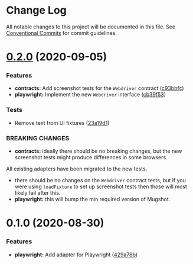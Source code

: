 # Change Log

All notable changes to this project will be documented in this file.
See [Conventional Commits](https://conventionalcommits.org) for commit guidelines.

# [0.2.0](https://github.com/NiGhTTraX/mugshot/compare/@mugshot/playwright@0.1.0...@mugshot/playwright@0.2.0) (2020-09-05)


### Features

* **contracts:** Add screenshot tests for the `Webdriver` contract ([c93bbfc](https://github.com/NiGhTTraX/mugshot/commit/c93bbfc))
* **playwright:** Implement the new `Webdriver` interface ([cb39f53](https://github.com/NiGhTTraX/mugshot/commit/cb39f53))


### Tests

* Remove text from UI fixtures ([23a19d1](https://github.com/NiGhTTraX/mugshot/commit/23a19d1))


### BREAKING CHANGES

* **contracts:** ideally there should be no breaking changes, but the
new screenshot tests might produce differences in some browsers.

All existing adapters have been migrated to the new tests.
* there should be no changes on the `Webdriver` contract
tests, but if you were using `loadFixture` to set up screenshot tests
then those will most likely fail after this.
* **playwright:** this will bump the min required version of Mugshot.





# 0.1.0 (2020-08-30)


### Features

* **playwright:** Add adapter for Playwright ([429a78b](https://github.com/NiGhTTraX/mugshot/commit/429a78b))
